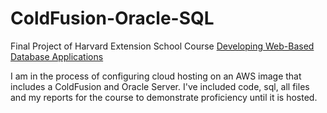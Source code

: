 # ColdFusion-Oracle-SQL
Final Project of Harvard Extension School Course <a href="http://isites.harvard.edu/icb/icb.do?keyword=k106179">Developing Web-Based Database Applications</a> 

I am in the process of configuring cloud hosting on an AWS image that includes a ColdFusion and Oracle Server. I've included code, sql, all files and my reports for the course to demonstrate proficiency until it is hosted.
